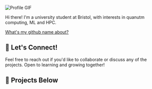 ![Profile GIF](hello.gif) 

Hi there! I'm a university student at Bristol, with interests in quanutm computing, ML and HPC.

[What's my github name about?](https://en.wikipedia.org/wiki/Tam_c%C3%BAc)

## 💬 Let's Connect!
Feel free to reach out if you'd like to collaborate or discuss any of the projects. Open to learning and growing together!

## 🚀 Projects Below



<!--
**TumCucTom/TumCucTom** is a ✨ _special_ ✨ repository because its `README.md` (this file) appears on your GitHub profile.

Here are some ideas to get you started:

- 🔭 I’m currently working on ...
- 🌱 I’m currently learning ...
- 👯 I’m looking to collaborate on ...
- 🤔 I’m looking for help with ...
- 💬 Ask me about ...
- 📫 How to reach me: ...
- 😄 Pronouns: ...
- ⚡ Fun fact: ...
-->
